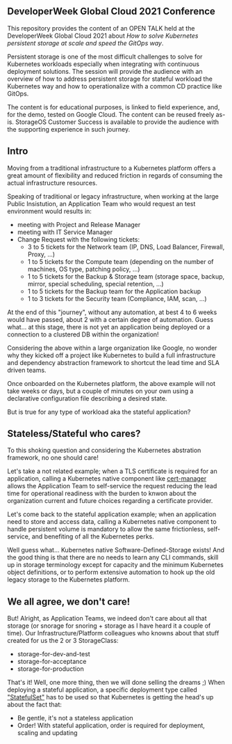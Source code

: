 ## DeveloperWeek Global Cloud 2021 Conference 

This repository provides the content of an OPEN TALK held at the DeveloperWeek Global Cloud 2021 about *How to solve Kubernetes persistent storage at scale and speed the GitOps way*. 

Persistent storage is one of the most difficult challenges to solve for Kubernetes workloads especially when integrating with continuous deployment solutions. The session will provide the audience with an overview of how to address persistent storage for stateful workload the Kubernetes way and how to operationalize with a common CD practice like GitOps.

The content is for educational purposes, is linked to field experience, and, for the demo, tested on Google Cloud. The content can be reused freely as-is. StorageOS Customer Success is available to provide the audience with the supporting experience in such journey.

## Intro
Moving from a traditional infrastructure to a Kubernetes platform offers a great amount of flexibility and reduced friction in regards of consuming the actual infrastructure resources. 

Speaking of traditional or legacy infrastructure, when working at the large Public Insistution, an Application Team who would request an test environment would results in: 
- meeting with Project and Release Manager
- meeting with IT Service Manager
- Change Request with the following tickets:
  - 3 to 5 tickets for the Network team (IP, DNS, Load Balancer, Firewall, Proxy, ...)
  - 1 to 5 tickets for the Compute team (depending on the number of machines, OS type, patching policy, ...)
  - 1 to 5 tickets for the Backup & Storage team (storage space, backup, mirror, special scheduling, special retention, ...)
  - 1 to 5 tickets for the Backup team for the Application backup 
  - 1 to 3 tickets for the Security team (Compliance, IAM, scan, ...)

At the end of this "journey", without any automation, at best 4 to 6 weeks would have passed, about 2 with a certain degree of automation. 
Guess what... at this stage, there is not yet an application being deployed or a connection to a clustered DB within the organization! 

Considering the above within a large organization like Google, no wonder why they kicked off a project like Kubernetes to build a full infrastructure and dependency abstraction framework to shortcut the lead time and SLA driven teams. 

Once onboarded on the Kubernetes platform, the above example will not take weeks or days, but a couple of minutes on your own using a declarative configuration file describing a desired state. 

But is true for any type of workload aka the stateful application? 

## Stateless/Stateful who cares?

To this shoking question and considering the Kubernetes abstration framework, no one should care!

Let's take a not related example; when a TLS certificate is required for an application, calling a Kubernetes native component like [cert-manager](https://cert-manager.io/docs/) allows the Application Team to self-service the request reducing the lead time for operational readiness with the burden to knwon about the organization current and future choices regarding a certificate provider. 

Let's come back to the stateful application example; when an application need to store and access data, calling a Kubernetes native component to handle persistent volume is mandatory to allow the same frictionless, self-service, and benefiting of all the Kubernetes perks. 

Well guess what... Kubernetes native Software-Defined-Storage exists! And the good thing is that there are no needs to learn any CLI commands, skill up in storage terminology except for capacity and the minimum Kubernetes object definitions, or to perform extensive automation to hook up the old legacy storage to the Kubernetes platform.

## We all agree, we don't care!

But! Alright, as Application Teams, we indeed don't care about all that storage (or snorage for snoring + storage as I have heard it a couple of time). Our Infrastructure/Platform colleagues who knowns about that stuff created for us the 2 or 3 StorageClass:
- storage-for-dev-and-test
- storage-for-acceptance
- storage-for-production

That's it! Well, one more thing, then we will done selling the dreams ;)
When deploying a stateful application, a specific deployment type called ["StatefulSet"](https://kubernetes.io/docs/concepts/workloads/controllers/statefulset/) has to be used so that Kubernetes is getting the head's up about the fact that:
- Be gentle, it's not a stateless application
- Order! With stateful application, order is required for deployment, scaling and updating   




